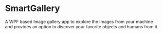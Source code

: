 # SmartGallery
A WPF based Image gallery app to explore  the images from your machine and provides an option to discover your favorite objects and humans from it.
